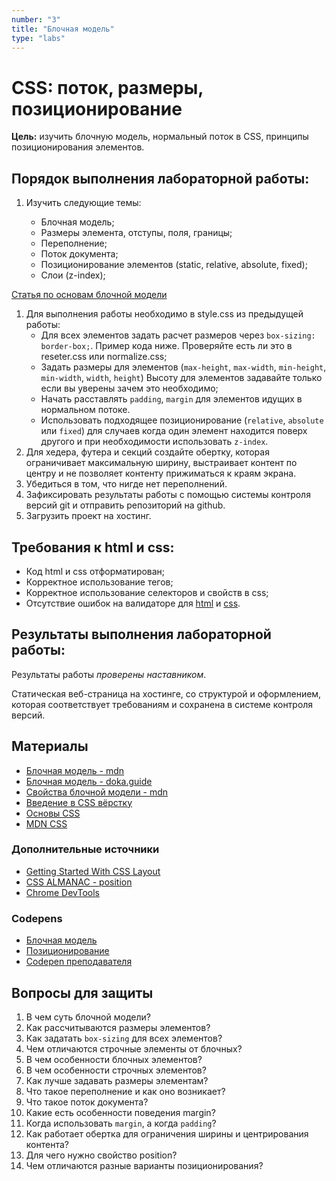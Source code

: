 ```yaml
---
number: "3"
title: "Блочная модель"
type: "labs"
---
```


# CSS: поток, размеры, позиционирование

**Цель:** изучить блочную модель, нормальный поток в CSS, принципы позиционирования элементов.

## Порядок выполнения лабораторной работы:

1. Изучить следующие темы:

    - Блочная модель;
    - Размеры элемента, отступы, поля, границы;
    - Переполнение;
    - Поток документа;
    - Позиционирование элементов (static, relative, absolute, fixed);
    - Слои (z-index);

[Статья по основам блочной модели](/useful/flow)

1. Для выполнения работы необходимо в style.css из предыдущей работы:
    - Для всех элементов задать расчет размеров через `box-sizing: border-box;`. Пример кода ниже. Проверяйте есть ли это в reseter.css или normalize.css;
    - Задать размеры для элементов (`max-height`, `max-width`, `min-height`, `min-width`, `width`, `height`) Высоту для элементов задавайте только если вы уверены зачем это необходимо;
    - Начать расставлять `padding`, `margin` для элементов идущих в нормальном потоке.
    - Использовать подходящее позиционирование (`relative`, `absolute` или `fixed`) для случаев когда один элемент находится поверх другого и при необходимости использовать `z-index`.
1. Для хедера, футера и секций создайте обертку, которая ограничивает максимальную ширину, выстраивает контент по центру и не позволяет контенту прижиматься к краям экрана.
1. Убедиться в том, что нигде нет переполнений.
1. Зафиксировать результаты работы с помощью системы контроля версий git и отправить репозиторий на github.
1. Загрузить проект на хостинг.

## Требования к html и css:

- Код html и css отформатирован;
- Корректное использование тегов;
- Корректное использование селекторов и свойств в css;
- Отсутствие ошибок на валидаторе для [html](https://validator.w3.org/) и [css](https://jigsaw.w3.org/css-validator/).

## Результаты выполнения лабораторной работы:

Результаты работы _проверены наставником_.

Статическая веб-страница на хостинге, со структурой и оформлением, которая соответствует требованиям и сохранена в системе контроля версий.

## Материалы

- [Блочная модель - mdn](https://developer.mozilla.org/ru/docs/Learn/CSS/Building_blocks/The_box_model)
- [Блочная модель - doka.guide](https://doka.guide/css/box-model/)
- [Свойства блочной модели - mdn](https://developer.mozilla.org/ru/docs/Web/CSS/CSS_Box_Model)
- [Введение в CSS вёрстку](https://developer.mozilla.org/ru/docs/Learn/CSS/CSS_layout/Introduction)
- [Основы CSS](https://developer.mozilla.org/ru/docs/Learn/CSS)
- [MDN CSS](https://developer.mozilla.org/ru/docs/Web/CSS)

### Дополнительные источники

- [Getting Started With CSS Layout](https://www.smashingmagazine.com/2018/05/guide-css-layout/)
- [CSS ALMANAC - position](https://css-tricks.com/almanac/properties/p/position/)
- [Chrome DevTools](https://habr.com/ru/post/548898/)

### Codepens

- [Блочная модель](https://codepen.io/frontendmax/pen/EBvvLB)
- [Позиционирование](https://codepen.io/rohini-girase/pen/rNNJLKL)
- [Codepen преподавателя](https://codepen.io/slavaver/pen/eYrLYyK)

## Вопросы для защиты

1. В чем суть блочной модели?
1. Как рассчитываются размеры элементов?
1. Как задатать `box-sizing` для всех элементов?
1. Чем отличаются строчные элементы от блочных?
1. В чем особенности блочных элементов?
1. В чем особенности строчных элементов?
1. Как лучше задавать размеры элементам?
1. Что такое переполнение и как оно возникает?
1. Что такое поток документа?
1. Какие есть особенности поведения margin?
1. Когда использовать `margin`, а когда `padding`?
1. Как работает обертка для ограничения ширины и центрирования контента?
1. Для чего нужно свойство position?
1. Чем отличаются разные варианты позиционирования?
